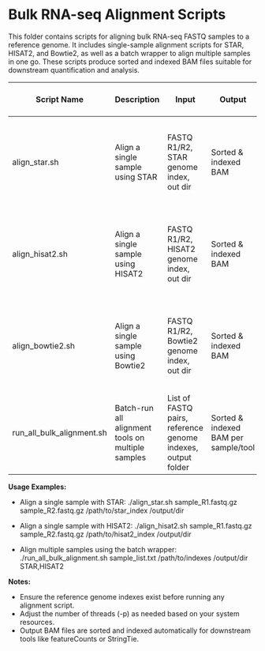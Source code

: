 # Bulk RNA-seq Alignment Scripts

This folder contains scripts for aligning bulk RNA-seq FASTQ samples to a reference genome.
It includes single-sample alignment scripts for STAR, HISAT2, and Bowtie2, as well as a batch wrapper to align multiple samples in one go.
These scripts produce sorted and indexed BAM files suitable for downstream quantification and analysis.

| Script Name                | Description                                | Input                                      | Output                        | Notes / Tool Options                                       |
|----------------------------|--------------------------------------------|-------------------------------------------|-------------------------------|------------------------------------------------------------|
| align_star.sh              | Align a single sample using STAR           | FASTQ R1/R2, STAR genome index, out dir  | Sorted & indexed BAM          | High-speed, splice-aware aligner, ideal for most bulk RNA-seq datasets |
| align_hisat2.sh            | Align a single sample using HISAT2         | FASTQ R1/R2, HISAT2 genome index, out dir| Sorted & indexed BAM          | Splice-aware aligner, good for large genomes and exon junction mapping |
| align_bowtie2.sh           | Align a single sample using Bowtie2        | FASTQ R1/R2, Bowtie2 genome index, out dir| Sorted & indexed BAM         | Less sensitive to splicing, faster for unspliced or targeted RNA |
| run_all_bulk_alignment.sh  | Batch-run all alignment tools on multiple samples | List of FASTQ pairs, reference genome indexes, output folder | Sorted & indexed BAM per sample/tool | Automates multi-sample alignment, allows tool selection |

**Usage Examples:**

- Align a single sample with STAR:
  ./align_star.sh sample_R1.fastq.gz sample_R2.fastq.gz /path/to/star_index /output/dir

- Align a single sample with HISAT2:
  ./align_hisat2.sh sample_R1.fastq.gz sample_R2.fastq.gz /path/to/hisat2_index /output/dir

- Align multiple samples using the batch wrapper:
  ./run_all_bulk_alignment.sh sample_list.txt /path/to/indexes /output/dir STAR,HISAT2

**Notes:**

- Ensure the reference genome indexes exist before running any alignment script.
- Adjust the number of threads (-p) as needed based on your system resources.
- Output BAM files are sorted and indexed automatically for downstream tools like featureCounts or StringTie.

